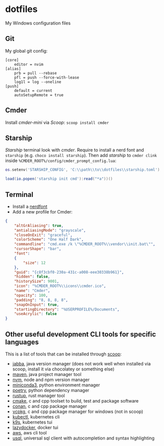 # dotfiles

My Windows configuration files

## Git
My global git config:
```
[core]
    editor = nvim
[alias]
    prb = pull --rebase
    pfl = push --force-with-lease
    log1l = log --oneline
[push]
    default = current
    autoSetupRemote = true  
```

## Cmder

Install *cmder-mini* via *Scoop*: `scoop install cmder`

## Starship

*Starship* terminal look with *cmder*. Require to install a nerd font and `starship` (e.g. `choco install starship`). Then add *starship* to `cmder clink` inside `%CMDER_ROOT%/config/cmder_prompt_config.lua`:

```lua
os.setenv('STARSHIP_CONFIG', 'C:\\path\\to\\dotfiles\\starship.toml')

load(io.popen('starship init cmd'):read("*a"))()
```

## Terminal
 
 - Install a [nerdfont](https://www.nerdfonts.com/)
 - Add a new profile for Cmder:
```json
{
    "altGrAliasing": true,
    "antialiasingMode": "grayscale",
    "closeOnExit": "graceful",
    "colorScheme": "One Half Dark",
    "commandline": "cmd.exe /k \"%CMDER_ROOT%\\vendor\\init.bat\"",
    "cursorShape": "bar",
    "font": 
    {
        "size": 12
    },
    "guid": "{c8f3cbf0-230a-431c-a008-eee30338b961}",
    "hidden": false,
    "historySize": 9001,
    "icon": "%CMDER_ROOT%\\icons\\cmder.ico",
    "name": "Cmder",
    "opacity": 100,
    "padding": "8, 8, 8, 8",
    "snapOnInput": true,
    "startingDirectory": "%USERPROFILE%/Documents",
    "useAcrylic": false
}
```
## Other useful development CLI tools for specific languages

This is a list of tools that can be installed through [scoop](https://scoop.sh):

 - [jabba](https://github.com/Jabba-Team/jabba), java version manager (does not work well when installed via scoop, install it via chocolatey or something else)
 - [maven](https://maven.apache.org/), java project manager tool
 - [nvm](https://github.com/coreybutler/nvm-windows), node and npm version manager
 - [miniconda3](https://docs.conda.io/en/latest/miniconda.html), python environment manager
 - [poetry](https://python-poetry.org/), python dependency manager
 - [rustup](https://rustup.rs/), rust manager tool
 - [cmake](https://cmake.org/), c and cpp toolset to build, test and package software
 - [conan](https://conan.io/), c and cpp package manager
 - [vcpkg](https://vcpkg.io/), c and cpp package manager for windows (not in scoop)
 - [kubectl](https://kubernetes.io/docs/user-guide/kubectl-overview/), kubernetes cli
 - [k9s](https://github.com/derailed/k9s), kubernetes tui
 - [lazydocker](https://github.com/jesseduffield/lazydocker), docker tui
 - [aws](https://aws.amazon.com/cli/), aws cli tool
 - [usql](https://github.com/xo/usql), universal sql client with autocompletion and syntax highlighting
